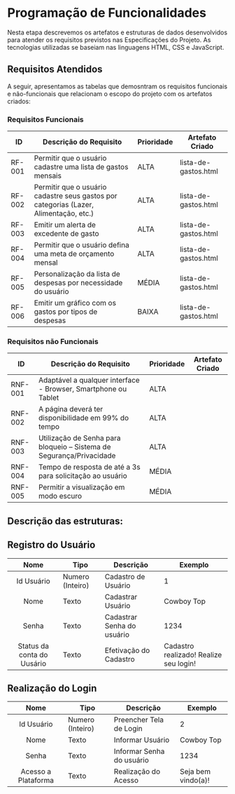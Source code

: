 # Programação de Funcionalidades

Nesta etapa descrevemos os artefatos e estruturas de dados desenvolvidos para atender os requisitos previstos nas Especificações do Projeto. As tecnologias utilizadas se baseiam nas linguagens HTML, CSS e JavaScript.

## Requisitos Atendidos

A seguir, apresentamos as tabelas que demosntram os requisitos funcionais e não-funcionais que relacionam o escopo do projeto com os artefatos criados:

### Requisitos Funcionais

|ID    | Descrição do Requisito | Prioridade | Artefato Criado |
|------|------------------------|------------|-----------------|
|RF-001| Permitir que o usuário cadastre uma lista de gastos mensais | ALTA |  lista-de-gastos.html |  
|RF-002| Permitir que o usuário cadastre seus gastos por categorias (Lazer, Alimentação, etc.)   | ALTA | lista-de-gastos.html | 
|RF-003| Emitir um alerta de excedente de gasto   | ALTA |lista-de-gastos.html  | 
|RF-004| Permitir que o usuário defina uma meta de orçamento mensal | ALTA |lista-de-gastos.html   |
|RF-005| Personalização da lista de despesas por necessidade do usuário   | MÉDIA |lista-de-gastos.html  |
|RF-006| Emitir um gráfico com os gastos por tipos de despesas | BAIXA |lista-de-gastos.html   |

### Requisitos não Funcionais

|ID    | Descrição do Requisito | Prioridade | Artefato Criado |
|------|------------------------|------------|-----------------|
|RNF-001| Adaptável a qualquer interface - Browser, Smartphone ou Tablet | ALTA | |
|RNF-002| A página deverá ter disponibilidade em 99% do tempo |  ALTA | |
|RNF-003| Utilização de Senha para bloqueio – Sistema de Segurança/Privacidade | ALTA | |
|RNF-004| Tempo de resposta de até a 3s para solicitação ao usuário |  MÉDIA | |
|RNF-005| Permitir a visualização em modo escuro | MÉDIA |  |

## Descrição das estruturas:

## Registro do Usuário
|  **Nome**      | **Tipo**          | **Descrição**                             | **Exemplo**                                    |
|:--------------:|-------------------|-------------------------------------------|------------------------------------------------|
| Id Usuário     | Numero (Inteiro)  | Cadastro de Usuário                       | 1                                              |
| Nome           | Texto             | Cadastrar Usuário                         | Cowboy Top                                     |
| Senha          | Texto             | Cadastrar Senha do usuário                | 1234                                           |
| Status da conta do Uusário  | Texto  | Efetivação do Cadastro | Cadastro realizado! Realize seu login!                          |

## Realização do Login
|  **Nome**      | **Tipo**          | **Descrição**                             | **Exemplo**                                    |
|:--------------:|-------------------|-------------------------------------------|------------------------------------------------|
| Id Usuário     | Numero (Inteiro)  | Preencher Tela de Login                   | 2                                             |
| Nome           | Texto             | Informar Usuário                          | Cowboy Top                                     |
| Senha          | Texto             | Informar Senha do usuário                 | 1234                                           |
| Acesso a Plataforma  | Texto       | Realização do Acesso                      | Seja bem vindo(a)!                    |
